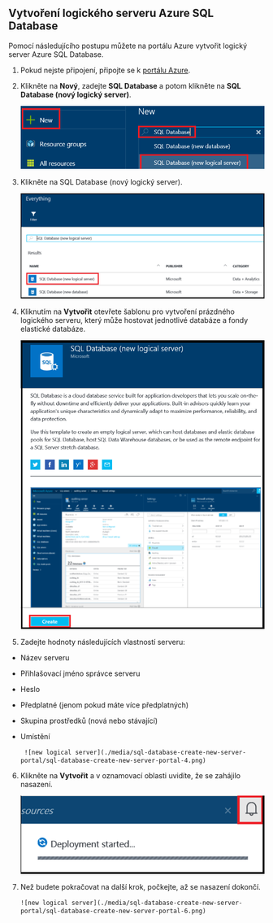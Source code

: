 
<!--
includes/sql-database-create-new-server-portal.md

Latest Freshness check:  2016-04-11 , carlrab.

As of circa 2016-04-11, the following topics might include this include:
articles/sql-database/sql-database-get-started-tutorial.md

-->
## Vytvoření logického serveru Azure SQL Database

Pomocí následujícího postupu můžete na portálu Azure vytvořit logický server Azure SQL Database.

1. Pokud nejste připojení, připojte se k [portálu Azure](http://portal.azure.com).
2. Klikněte na **Nový**, zadejte **SQL Database** a potom klikněte na **SQL Database (nový logický server)**.

      ![Nový logický server](./media/sql-database-create-new-server-portal/sql-database-create-new-server-portal-1.png)

3. Klikněte na SQL Database (nový logický server).

      ![Nový logický server](./media/sql-database-create-new-server-portal/sql-database-create-new-server-portal-2.png)
   
4. Kliknutím na **Vytvořit** otevřete šablonu pro vytvoření prázdného logického serveru, který může hostovat jednotlivé databáze a fondy elastické databáze.

      ![Nový logický server](./media/sql-database-create-new-server-portal/sql-database-create-new-server-portal-3.png)

5. Zadejte hodnoty následujících vlastností serveru:

 - Název serveru
 - Přihlašovací jméno správce serveru
 - Heslo
 - Předplatné (jenom pokud máte více předplatných)
 - Skupina prostředků (nová nebo stávající)
 - Umístění

        ![new logical server](./media/sql-database-create-new-server-portal/sql-database-create-new-server-portal-4.png)

6.  Klikněte na **Vytvořit** a v oznamovací oblasti uvidíte, že se zahájilo nasazení.

       ![Nový logický server](./media/sql-database-create-new-server-portal/sql-database-create-new-server-portal-5.png)

7. Než budete pokračovat na další krok, počkejte, až se nasazení dokončí.

       ![new logical server](./media/sql-database-create-new-server-portal/sql-database-create-new-server-portal-6.png)


<!--HONumber=Jun16_HO2-->


